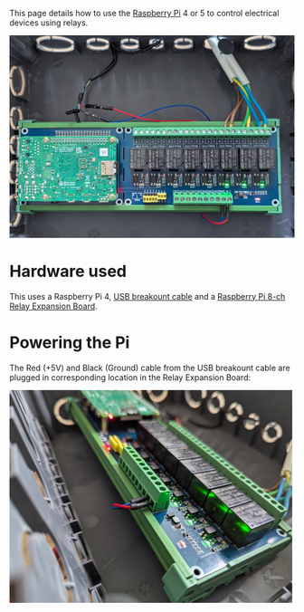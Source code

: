 This page details how to use the [Raspberry Pi](https://www.raspberrypi.com/) 4 or 5 to control electrical devices using relays.

![Pi Relay Board](../img/pi_relay.png)

# Hardware used

This uses a Raspberry Pi 4, [USB breakount cable](https://www.adafruit.com/product/4448) and a [Raspberry Pi 8-ch Relay Expansion Board](https://www.waveshare.com/rpi-relay-board-b.htm).

# Powering the Pi

The Red (+5V) and Black (Ground) cable from the USB breakount cable are plugged in corresponding location in the Relay Expansion Board:

![Pi Relay Board USB power](../img/pi_power_usb.jpg)
